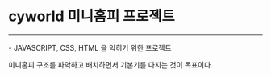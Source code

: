 # <h1> cyworld 미니홈피 프로젝트 </h1>

<hr>
- JAVASCRIPT, CSS, HTML 을 익히기 위한 프로젝트

미니홈피 구조를 파악하고 배치하면서 기본기를 다지는 것이 목표이다.
